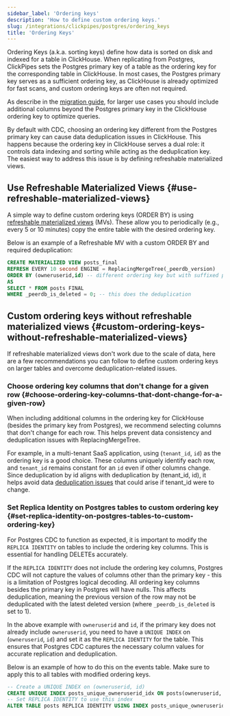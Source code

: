 ```yaml
---
sidebar_label: 'Ordering keys'
description: 'How to define custom ordering keys.'
slug: /integrations/clickpipes/postgres/ordering_keys
title: 'Ordering Keys'
---
```


Ordering Keys (a.k.a. sorting keys) define how data is sorted on disk and indexed for a table in ClickHouse. When replicating from Postgres, ClickPipes sets the Postgres primary key of a table as the ordering key for the corresponding table in ClickHouse. In most cases, the Postgres primary key serves as a sufficient ordering key, as ClickHouse is already optimized for fast scans, and custom ordering keys are often not required.

As describe in the [migration guide](/migrations/postgresql/data-modeling-techniques), for larger use cases you should include additional columns beyond the Postgres primary key in the ClickHouse ordering key to optimize queries. 

By default with CDC, choosing an ordering key different from the Postgres primary key can cause data deduplication issues in ClickHouse. This happens because the ordering key in ClickHouse serves a dual role: it controls data indexing and sorting while acting as the deduplication key. The easiest way to address this issue is by defining refreshable materialized views.

## Use Refreshable Materialized Views \{#use-refreshable-materialized-views}

A simple way to define custom ordering keys (ORDER BY) is using [refreshable materialized views](/materialized-view/refreshable-materialized-view) (MVs). These allow you to periodically (e.g., every 5 or 10 minutes) copy the entire table with the desired ordering key. 

Below is an example of a Refreshable MV with a custom ORDER BY and required deduplication:

```sql
CREATE MATERIALIZED VIEW posts_final
REFRESH EVERY 10 second ENGINE = ReplacingMergeTree(_peerdb_version)
ORDER BY (owneruserid,id) -- different ordering key but with suffixed postgres pkey
AS
SELECT * FROM posts FINAL 
WHERE _peerdb_is_deleted = 0; -- this does the deduplication
```

## Custom ordering keys without refreshable materialized views \{#custom-ordering-keys-without-refreshable-materialized-views}

If refreshable materialized views don't work due to the scale of data, here are a few recommendations you can follow to define custom ordering keys on larger tables and overcome deduplication-related issues.

### Choose ordering key columns that don't change for a given row \{#choose-ordering-key-columns-that-dont-change-for-a-given-row}

When including additional columns in the ordering key for ClickHouse (besides the primary key from Postgres), we recommend selecting columns that don't change for each row. This helps prevent data consistency and deduplication issues with ReplacingMergeTree.

For example, in a multi-tenant SaaS application, using (`tenant_id`, `id`) as the ordering key is a good choice. These columns uniquely identify each row, and `tenant_id` remains constant for an `id` even if other columns change. Since deduplication by id aligns with deduplication by (tenant_id, id), it helps avoid data [deduplication issues](https://docs.peerdb.io/mirror/ordering-key-different) that could arise if tenant_id were to change.

### Set Replica Identity on Postgres tables to custom ordering key \{#set-replica-identity-on-postgres-tables-to-custom-ordering-key}

For Postgres CDC to function as expected, it is important to modify the `REPLICA IDENTITY` on tables to include the ordering key columns. This is essential for handling DELETEs accurately.

If the `REPLICA IDENTITY` does not include the ordering key columns, Postgres CDC will not capture the values of columns other than the primary key - this is a limitation of Postgres logical decoding. All ordering key columns besides the primary key in Postgres will have nulls. This affects deduplication, meaning the previous version of the row may not be deduplicated with the latest deleted version (where `_peerdb_is_deleted` is set to 1).

In the above example with `owneruserid` and `id`, if the primary key does not already include `owneruserid`, you need to have a `UNIQUE INDEX` on (`owneruserid`, `id`) and set it as the `REPLICA IDENTITY` for the table. This ensures that Postgres CDC captures the necessary column values for accurate replication and deduplication.

Below is an example of how to do this on the events table. Make sure to apply this to all tables with modified ordering keys.

```sql
-- Create a UNIQUE INDEX on (owneruserid, id)
CREATE UNIQUE INDEX posts_unique_owneruserid_idx ON posts(owneruserid, id);
-- Set REPLICA IDENTITY to use this index
ALTER TABLE posts REPLICA IDENTITY USING INDEX posts_unique_owneruserid_idx;
```
